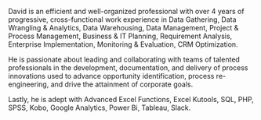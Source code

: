 David is an efficient and well-organized professional with over 4 years of progressive, cross-functional work experience in Data Gathering, Data Wrangling & Analytics, Data Warehousing, Data Management, Project & Process Management, Business & IT Planning, Requirement Analysis, Enterprise Implementation, Monitoring & Evaluation, CRM Optimization.

He is passionate about leading and collaborating with teams of talented professionals in the development, documentation, and
delivery of process innovations used to advance opportunity identification, process re-engineering, and drive the attainment of corporate goals.

Lastly, he is adept with Advanced Excel Functions, Excel Kutools, SQL, PHP, SPSS, Kobo, Google Analytics, Power Bi, Tableau, Slack.
